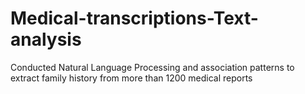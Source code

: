 # Medical-transcriptions-Text-analysis
Conducted Natural Language Processing and association patterns to extract family history  from more than 1200 medical reports
